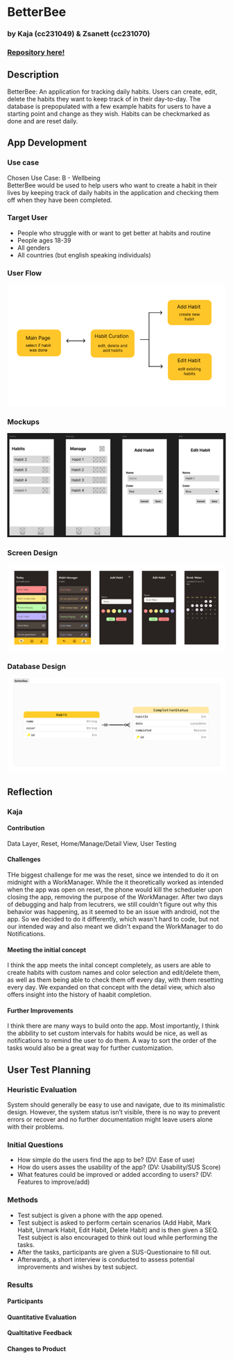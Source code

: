 # BetterBee
### by Kaja (cc231049) & Zsanett (cc231070)
### [Repository here!](https://github.com/GegenteilVonGegenteil/BetterBee/tree/master)

## Description
BetterBee: An application for tracking daily habits. Users can create, edit, delete the habits they want to keep track of in their day-to-day. 
The database is prepopulated with a few example habits for users to have a starting point and change as they wish. Habits can be checkmarked as done and are reset daily.

## App Development
### Use case
Chosen Use Case: B - Wellbeing \
BetterBee would be used to help users who want to create a habit in their lives by keeping track of daily habits in the application and checking them off when they have been completed.

### Target User
* People who struggle with or want to get better at habits and routine
* People ages 18-39
* All genders
* All countries (but english speaking individuals)

### User Flow
![MVP_Userflow](./mvpuserflow.png)

### Mockups
![mockups](./mockups.png)

### Screen Design
![screen design](./ScreenDesign.png)

### Database Design
![database design](./Database.png)

## Reflection
### Kaja
#### Contribution
Data Layer, Reset, Home/Manage/Detail View, User Testing

#### Challenges
THe biggest challenge for me was the reset, since we intended to do it on midnight with a WorkManager. While the it theoretically worked as intended when the app was open on reset, the phone would kill the schedueler upon closing the app, removing the purpose of the WorkManager. After two days of debugging and halp from lecutrers, we still couldn't figure out why this behavior was happening, as it seemed to be an issue with android, not the app. So we decided to do it differently, which wasn't hard to code, but not our intended way and also meant we didn't expand the WorkManager to do Notifications.

#### Meeting the initial concept
I think the app meets the inital concept completely, as users are able to create habits with custom names and color selection and edit/delete them, as well as them being able to check them off every day, with them resetting every day. We expanded on that concept with the detail view, which also offers insight into the history of haabit completion.

#### Further Improvements
I think there are many ways to build onto the app. Most importantly, I think the abbility to set custom intervals for habits would be nice, as well as notifications to remind the user to do them. A way to sort the order of the tasks would also be a great way for further customization.

## User Test Planning
### Heuristic Evaluation
System should generally be easy to use and navigate, due to its minimalistic design. However, the system status isn’t visible, there is no way to prevent errors or recover and no further documentation might leave users alone with their problems.

### Initial Questions
* How simple do the users find the app to be? (DV: Ease of use)
* How do users asses the usability of the app? (DV: Usability/SUS Score)
* What features could be improved or added according to users? (DV: Features to improve/add)

### Methods
* Test subject is given a phone with the app opened.
* Test subject is asked to perform certain scenarios (Add Habit, Mark Habit, Unmark Habit, Edit Habit, Delete Habit) and is then given a SEQ. Test subject is also encouraged to think out loud while performing the tasks.
* After the tasks, participants are given a SUS-Questionaire to fill out.
* Afterwards, a short interview is conducted to assess potential improvements and wishes by test subject.

### Results
#### Participants

#### Quantitative Evaluation

#### Qualtitative Feedback

#### Changes to Product
